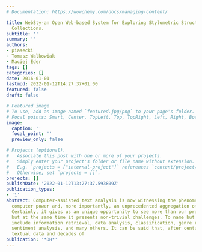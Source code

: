 ```yaml
---
# Documentation: https://wowchemy.com/docs/managing-content/

title: WebSty-an Open Web-based System for Exploring Stylometric Structures in Document
  Collections.
subtitle: ''
summary: ''
authors:
- piasecki
- Tomasz Walkowiak
- Maciej Eder
tags: []
categories: []
date: 2016-01-01
lastmod: 2022-01-12T14:27:37+01:00
featured: false
draft: false

# Featured image
# To use, add an image named `featured.jpg/png` to your page's folder.
# Focal points: Smart, Center, TopLeft, Top, TopRight, Left, Right, BottomLeft, Bottom, BottomRight.
image:
  caption: ''
  focal_point: ''
  preview_only: false

# Projects (optional).
#   Associate this post with one or more of your projects.
#   Simply enter your project's folder or file name without extension.
#   E.g. `projects = ["internal-project"]` references `content/project/deep-learning/index.md`.
#   Otherwise, set `projects = []`.
projects: []
publishDate: '2022-01-12T13:27:37.593809Z'
publication_types:
- '1'
abstract: Computer-assisted text analysis is now witnessing the phenomenon of ever-growing
  computer power and, more importantly, an unprecedented aggregation of textual data.
  Certainly, it gives us an unique opportunity to see more than our predecessors,
  but at the same time it presents non-trivial challenges. To name but a few, these
  include information retrieval, data analysis, classification, genre recognition,
  sentiment analysis, and many others. It can be said that, after centuries of producing
  textual data and decades of
publication: '*DH*'
---
```

